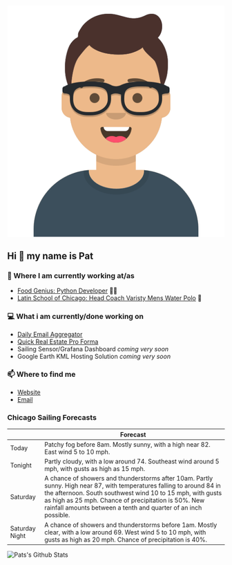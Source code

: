 [![Social banner for p-j-falconer](https://raw.githubusercontent.com/P-J-FALCONER/P-J-FALCONER/master/assets/avataaars.svg)](https://patfalconer.com/)
## Hi :wave: my name is Pat

### 💼 Where I am currently working at/as
- [Food Genius: Python Developer](https://getfoodgenius.com/) 🍔🐍
- [Latin School of Chicago: Head Coach Varisty Mens Water Polo](https://www.latinschool.org/) 🤽


### 💻 What i am currently/done working on
 - [Daily Email Aggregator](https://github.com/P-J-FALCONER/dott_daily_mail)
 - [Quick Real Estate Pro Forma](https://github.com/P-J-FALCONER/henry)
 - Sailing Sensor/Grafana Dashboard *coming very soon*
 - Google Earth KML Hosting Solution *coming very soon*

### 📫 Where to find me
 - [Website](https://patfalconer.com/)
 - [Email](mailto:patrick.j.falconer@gmail.com)


### Chicago Sailing Forecasts
|   | Forecast  |
|---|---|
| Today | Patchy fog before 8am. Mostly sunny, with a high near 82. East wind 5 to 10 mph. |
| Tonight | Partly cloudy, with a low around 74. Southeast wind around 5 mph, with gusts as high as 15 mph. |
| Saturday | A chance of showers and thunderstorms after 10am. Partly sunny. High near 87, with temperatures falling to around 84 in the afternoon. South southwest wind 10 to 15 mph, with gusts as high as 25 mph. Chance of precipitation is 50%. New rainfall amounts between a tenth and quarter of an inch possible. |
| Saturday Night | A chance of showers and thunderstorms before 1am. Mostly clear, with a low around 69. West wind 5 to 10 mph, with gusts as high as 20 mph. Chance of precipitation is 40%. |

![Pats's Github Stats](https://github-readme-stats.vercel.app/api?username=p-j-falconer&show_icons=true&theme=radical)
